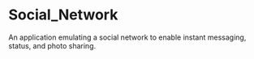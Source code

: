 # Social_Network
 
An application emulating a social network to enable instant messaging, status, and photo sharing.

